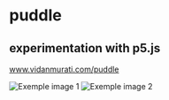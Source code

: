 # puddle
## experimentation with p5.js
www.vidanmurati.com/puddle

![Exemple image 1](https://i.ibb.co/WKbtTGt/Thu-Jul-1-10-03-25-AM-CEST-2021.png)
![Exemple image 2](https://i.ibb.co/xMhH1sr/Thu-Jul-1-10-06-50-AM-CEST-2021.png)

